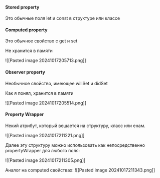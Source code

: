 
#### Stored property
Это обычные поля let и const в структуре или классе

#### Computed property
Это обычное свойство с get и set

Не хранится в памяти

![[Pasted image 20241017205713.png]]
#### Observer property
Необычное свойство, имеющее willSet и didSet

Как я понял, хранится в памяти

![[Pasted image 20241017205514.png]]

#### Property Wrapper

Некий атрибут, который вешается на структуру, класс или енам.

![[Pasted image 20241017211221.png]]

Далее эту структуру можно использовать как непосредственно propertyWrapper для любого поля:

![[Pasted image 20241017211305.png]]

Аналог на computed свойствах:
![[Pasted image 20241017211343.png]]
